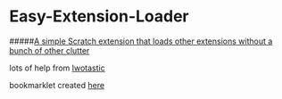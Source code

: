 # Easy-Extension-Loader
#####[A simple Scratch extension that loads other extensions without a bunch of other clutter](http://ac8774.github.io/Easy-Extension-Loader/)


lots of help from [Iwotastic](https://github.com/Iwotastic)

bookmarklet created [here](http://mrcoles.com/bookmarklet/)
